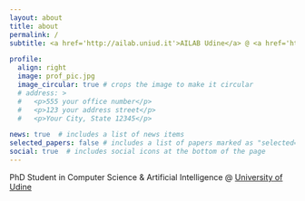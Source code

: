 ```yaml
---
layout: about
title: about
permalink: /
subtitle: <a href='http://ailab.uniud.it'>AILAB Udine</a> @ <a href='https://uniud.it/'>University of Udine</a>

profile:
  align: right
  image: prof_pic.jpg
  image_circular: true # crops the image to make it circular
  # address: >
  #   <p>555 your office number</p>
  #   <p>123 your address street</p>
  #   <p>Your City, State 12345</p>

news: true  # includes a list of news items
selected_papers: false # includes a list of papers marked as "selected={true}"
social: true  # includes social icons at the bottom of the page
---
```


PhD Student in Computer Science & Artificial Intelligence @ [University of Udine](https://uniud.it)
